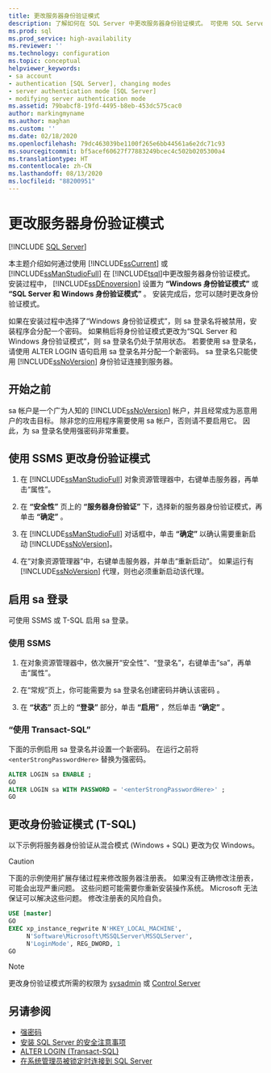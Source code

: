```yaml
---
title: 更改服务器身份验证模式
description: 了解如何在 SQL Server 中更改服务器身份验证模式。 可使用 SQL Server Management Studio 或 Transact-SQL 执行此任务。
ms.prod: sql
ms.prod_service: high-availability
ms.reviewer: ''
ms.technology: configuration
ms.topic: conceptual
helpviewer_keywords:
- sa account
- authentication [SQL Server], changing modes
- server authentication mode [SQL Server]
- modifying server authentication mode
ms.assetid: 79babcf8-19fd-4495-b8eb-453dc575cac0
author: markingmyname
ms.author: maghan
ms.custom: ''
ms.date: 02/18/2020
ms.openlocfilehash: 79dc463039be1100f265e6bb44561a6e2dc71c93
ms.sourcegitcommit: bf5acef60627f77883249bcec4c502b0205300a4
ms.translationtype: HT
ms.contentlocale: zh-CN
ms.lasthandoff: 08/13/2020
ms.locfileid: "88200951"
---
```

# <a name="change-server-authentication-mode"></a>更改服务器身份验证模式

[!INCLUDE [SQL Server](../../includes/applies-to-version/sqlserver.md)]

本主题介绍如何通过使用 [!INCLUDE[ssCurrent](../../includes/sscurrent-md.md)] 或 [!INCLUDE[ssManStudioFull](../../includes/ssmanstudiofull-md.md)] 在 [!INCLUDE[tsql](../../includes/tsql-md.md)]中更改服务器身份验证模式。 安装过程中， [!INCLUDE[ssDEnoversion](../../includes/ssdenoversion-md.md)] 设置为 **“Windows 身份验证模式”** 或 **“SQL Server 和 Windows 身份验证模式”** 。 安装完成后，您可以随时更改身份验证模式。

如果在安装过程中选择了“Windows 身份验证模式”，则 sa 登录名将被禁用，安装程序会分配一个密码。 如果稍后将身份验证模式更改为“SQL Server 和 Windows 身份验证模式”，则 sa 登录名仍处于禁用状态。 若要使用 sa 登录名，请使用 ALTER LOGIN 语句启用 sa 登录名并分配一个新密码。 sa 登录名只能使用 [!INCLUDE[ssNoVersion](../../includes/ssnoversion-md.md)] 身份验证连接到服务器。

## <a name="before-you-begin"></a>开始之前

sa 帐户是一个广为人知的 [!INCLUDE[ssNoVersion](../../includes/ssnoversion-md.md)] 帐户，并且经常成为恶意用户的攻击目标。 除非您的应用程序需要使用 sa 帐户，否则请不要启用它。 因此，为 sa 登录名使用强密码非常重要。

## <a name="change-authentication-mode-with-ssms"></a>使用 SSMS 更改身份验证模式

1. 在 [!INCLUDE[ssManStudioFull](../../includes/ssmanstudiofull-md.md)] 对象资源管理器中，右键单击服务器，再单击“属性”。

2. 在 **“安全性”** 页上的 **“服务器身份验证”** 下，选择新的服务器身份验证模式，再单击 **“确定”** 。

3. 在 [!INCLUDE[ssManStudioFull](../../includes/ssmanstudiofull-md.md)] 对话框中，单击 **“确定”** 以确认需要重新启动 [!INCLUDE[ssNoVersion](../../includes/ssnoversion-md.md)]。

4. 在“对象资源管理器”中，右键单击服务器，并单击“重新启动”。 如果运行有 [!INCLUDE[ssNoVersion](../../includes/ssnoversion-md.md)] 代理，则也必须重新启动该代理。

## <a name="enable-sa-login"></a>启用 sa 登录

可使用 SSMS 或 T-SQL 启用 sa 登录。

### <a name="use-ssms"></a>使用 SSMS

1. 在对象资源管理器中，依次展开“安全性”、“登录名”，右键单击“sa”，再单击“属性”。

2. 在“常规”页上，你可能需要为 sa 登录名创建密码并确认该密码 。

3. 在 **“状态”** 页上的 **“登录”** 部分，单击 **“启用”** ，然后单击 **“确定”** 。

### <a name="using-transact-sql"></a>“使用 Transact-SQL”

下面的示例启用 sa 登录名并设置一个新密码。 在运行之前将 `<enterStrongPasswordHere>` 替换为强密码。

```sql  
ALTER LOGIN sa ENABLE ;  
GO  
ALTER LOGIN sa WITH PASSWORD = '<enterStrongPasswordHere>' ;  
GO  
```

## <a name="change-authentication-mode-t-sql"></a>更改身份验证模式 (T-SQL)

以下示例将服务器身份验证从混合模式 (Windows + SQL) 更改为仅 Windows。

> [!CAUTION]
> 下面的示例使用扩展存储过程来修改服务器注册表。 如果没有正确修改注册表，可能会出现严重问题。 这些问题可能需要你重新安装操作系统。 Microsoft 无法保证可以解决这些问题。 修改注册表的风险自负。

```sql
USE [master]
GO
EXEC xp_instance_regwrite N'HKEY_LOCAL_MACHINE', 
     N'Software\Microsoft\MSSQLServer\MSSQLServer',
     N'LoginMode', REG_DWORD, 1
GO
```

> [!Note]
> 更改身份验证模式所需的权限为 [sysadmin](../../relational-databases/security/authentication-access/server-level-roles.md#fixed-server-level-roles) 或 [Control Server](../../relational-databases/security/permissions-database-engine.md)

## <a name="see-also"></a>另请参阅

- [强密码](../../relational-databases/security/strong-passwords.md)
- [安装 SQL Server 的安全注意事项](../../sql-server/install/security-considerations-for-a-sql-server-installation.md)
- [ALTER LOGIN &#40;Transact-SQL&#41;](../../t-sql/statements/alter-login-transact-sql.md)
- [在系统管理员被锁定时连接到 SQL Server](../../database-engine/configure-windows/connect-to-sql-server-when-system-administrators-are-locked-out.md)
